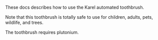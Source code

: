 These docs describes how to use the Karel automated toothbrush.

Note that this toothbrush is totally safe to use for children, adults, pets, wildlife, and trees.

The toothbrush requires plutonium.